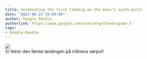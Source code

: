 ```yaml
---
title: Celebrating the first landing on the moon’s south pole!
date: "2023-08-23 16:00:00"
author: Google Doodle
authorlink: https://www.google.com/search?q=Chandrayaan-3
tags:
- Google-Doodle
---
```

<img src="https://www.google.com/logos/doodles/2023/celebrating-the-first-landing-on-the-moons-south-pole-6753651837110163.3-law.gif" referrerpolicy="no-referrer"><br>Vi feirer den første landingen på månens sørpol!